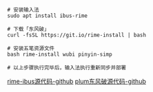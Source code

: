 ```
# 安装输入法
sudo apt install ibus-rime

# 下载「东风破」
curl -fsSL https://git.io/rime-install | bash

# 安装五笔资源文件
bash rime-install wubi pinyin-simp

# 以上步骤执行完毕后，输入法执行重新同步并部署
```

[rime-ibus源代码-github](https://github.com/rime/ibus-rime)
[plum东风破源代码-github](https://github.com/rime/plum)	
